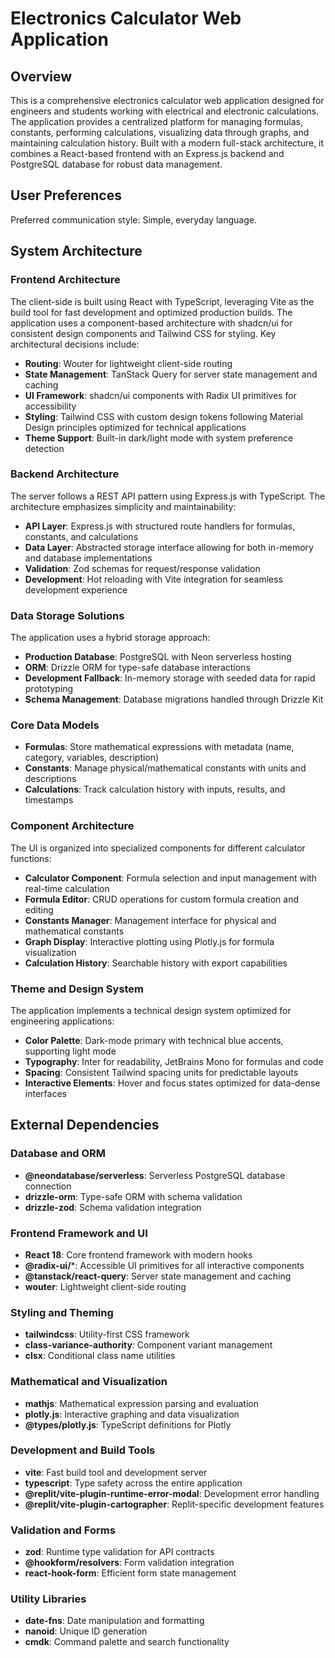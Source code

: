 # Electronics Calculator Web Application

## Overview

This is a comprehensive electronics calculator web application designed for engineers and students working with electrical and electronic calculations. The application provides a centralized platform for managing formulas, constants, performing calculations, visualizing data through graphs, and maintaining calculation history. Built with a modern full-stack architecture, it combines a React-based frontend with an Express.js backend and PostgreSQL database for robust data management.

## User Preferences

Preferred communication style: Simple, everyday language.

## System Architecture

### Frontend Architecture
The client-side is built using React with TypeScript, leveraging Vite as the build tool for fast development and optimized production builds. The application uses a component-based architecture with shadcn/ui for consistent design components and Tailwind CSS for styling. Key architectural decisions include:

- **Routing**: Wouter for lightweight client-side routing
- **State Management**: TanStack Query for server state management and caching
- **UI Framework**: shadcn/ui components with Radix UI primitives for accessibility
- **Styling**: Tailwind CSS with custom design tokens following Material Design principles optimized for technical applications
- **Theme Support**: Built-in dark/light mode with system preference detection

### Backend Architecture
The server follows a REST API pattern using Express.js with TypeScript. The architecture emphasizes simplicity and maintainability:

- **API Layer**: Express.js with structured route handlers for formulas, constants, and calculations
- **Data Layer**: Abstracted storage interface allowing for both in-memory and database implementations
- **Validation**: Zod schemas for request/response validation
- **Development**: Hot reloading with Vite integration for seamless development experience

### Data Storage Solutions
The application uses a hybrid storage approach:

- **Production Database**: PostgreSQL with Neon serverless hosting
- **ORM**: Drizzle ORM for type-safe database interactions
- **Development Fallback**: In-memory storage with seeded data for rapid prototyping
- **Schema Management**: Database migrations handled through Drizzle Kit

### Core Data Models
- **Formulas**: Store mathematical expressions with metadata (name, category, variables, description)
- **Constants**: Manage physical/mathematical constants with units and descriptions
- **Calculations**: Track calculation history with inputs, results, and timestamps

### Component Architecture
The UI is organized into specialized components for different calculator functions:

- **Calculator Component**: Formula selection and input management with real-time calculation
- **Formula Editor**: CRUD operations for custom formula creation and editing
- **Constants Manager**: Management interface for physical and mathematical constants
- **Graph Display**: Interactive plotting using Plotly.js for formula visualization
- **Calculation History**: Searchable history with export capabilities

### Theme and Design System
The application implements a technical design system optimized for engineering applications:

- **Color Palette**: Dark-mode primary with technical blue accents, supporting light mode
- **Typography**: Inter for readability, JetBrains Mono for formulas and code
- **Spacing**: Consistent Tailwind spacing units for predictable layouts
- **Interactive Elements**: Hover and focus states optimized for data-dense interfaces

## External Dependencies

### Database and ORM
- **@neondatabase/serverless**: Serverless PostgreSQL database connection
- **drizzle-orm**: Type-safe ORM with schema validation
- **drizzle-zod**: Schema validation integration

### Frontend Framework and UI
- **React 18**: Core frontend framework with modern hooks
- **@radix-ui/***: Accessible UI primitives for all interactive components
- **@tanstack/react-query**: Server state management and caching
- **wouter**: Lightweight client-side routing

### Styling and Theming
- **tailwindcss**: Utility-first CSS framework
- **class-variance-authority**: Component variant management
- **clsx**: Conditional class name utilities

### Mathematical and Visualization
- **mathjs**: Mathematical expression parsing and evaluation
- **plotly.js**: Interactive graphing and data visualization
- **@types/plotly.js**: TypeScript definitions for Plotly

### Development and Build Tools
- **vite**: Fast build tool and development server
- **typescript**: Type safety across the entire application
- **@replit/vite-plugin-runtime-error-modal**: Development error handling
- **@replit/vite-plugin-cartographer**: Replit-specific development features

### Validation and Forms
- **zod**: Runtime type validation for API contracts
- **@hookform/resolvers**: Form validation integration
- **react-hook-form**: Efficient form state management

### Utility Libraries
- **date-fns**: Date manipulation and formatting
- **nanoid**: Unique ID generation
- **cmdk**: Command palette and search functionality